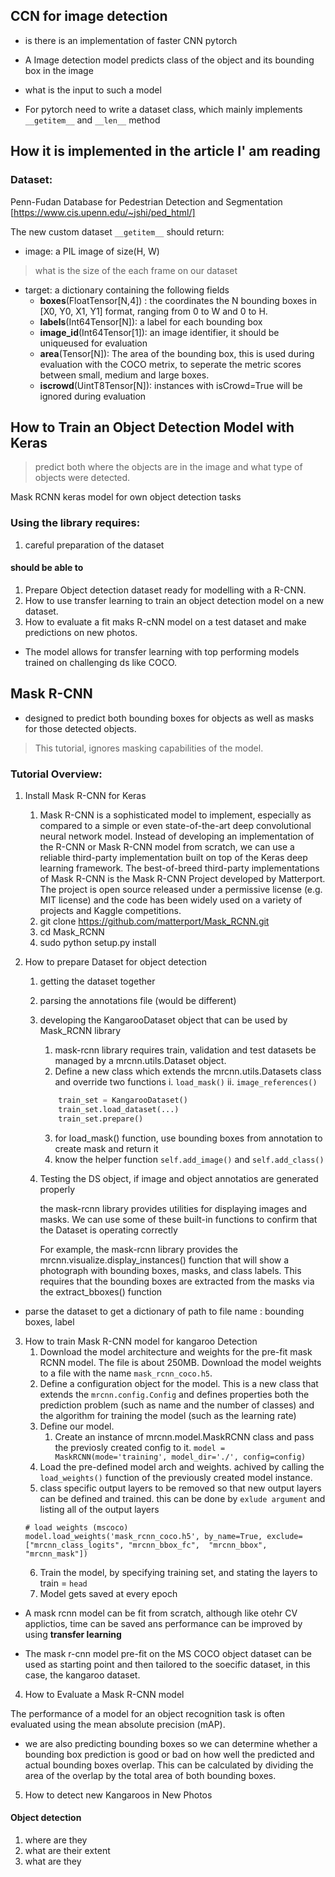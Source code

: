 ## CCN for image detection

* is there is an implementation of faster CNN pytorch

* A Image detection model predicts class of the object and its bounding box in the image

* what is the input to such a model

* For pytorch need to write a dataset class, which mainly implements `__getitem__` and `__len__` method


## How it is implemented in the article I' am reading

### Dataset:
Penn-Fudan Database for Pedestrian Detection and Segmentation
[https://www.cis.upenn.edu/~jshi/ped_html/]

The new custom dataset `__getitem__` should return:
* image: a PIL image of size(H, W)
> what is the size of the each frame on our dataset
* target: a dictionary containing the following fields
	* __boxes__(FloatTensor[N,4]) : the coordinates the N bounding boxes in [X0, Y0, X1, Y1] format, ranging from 0 to W and 0 to H.
	* __labels__(Int64Tensor[N]): a label for each bounding box
	* __image_id__(Int64Tensor[1]): an image identifier, it should be uniqueused for evaluation
	* __area__(Tensor[N]): The area of the bounding box, this is used during evaluation with the COCO metrix, to seperate the metric scores between small, medium and large boxes. 
	* __iscrowd__(UintT8Tensor[N]): instances with isCrowd=True will be ignored during evaluation




## How to Train an Object Detection Model with Keras
> predict both where the objects are in the image and what  type of objects were detected.

Mask RCNN keras model for own object detection tasks
### Using the library requires:
1. careful preparation of the dataset


#### should be able to
1. Prepare Object detection dataset ready for modelling with a R-CNN.
2. How to use transfer learning to train an object detection model on a new dataset.
3. How to evaluate a fit maks R-cNN model on a test dataset and make predictions on new photos.

* The model allows for transfer learning with top performing models trained on challenging ds like COCO.
## Mask R-CNN
* designed to predict both bounding boxes for objects as well as masks for those detected objects. 

> This tutorial, ignores masking capabilities of the model.

### Tutorial Overview:
1. Install Mask R-CNN for Keras
	1. Mask R-CNN is a sophisticated model to implement, especially as compared to a simple or even state-of-the-art deep convolutional neural network model. Instead of developing an implementation of the R-CNN or Mask R-CNN model from scratch, we can use a reliable third-party implementation built on top of the Keras deep learning framework. The best-of-breed third-party implementations of Mask R-CNN is the Mask R-CNN Project developed by Matterport. The project is open source released under a permissive license (e.g. MIT license) and the code has been widely used on a variety of projects and Kaggle competitions.
	2. git clone https://github.com/matterport/Mask_RCNN.git
	3. cd Mask_RCNN 
	4. sudo python setup.py install

2. How to prepare Dataset for object detection
	1. getting the dataset together
	2. parsing the annotations file (would be different)
	3. developing the KangarooDataset object that can be used by Mask_RCNN library
		1. mask-rcnn library requires train, validation and test datasets be managed by a mrcnn.utils.Dataset object.
		2. Define a new class which extends the mrcnn.utils.Datasets class and override two functions i. `load_mask()` ii. `image_references()`
		``` python
			train_set = KangarooDataset()
			train_set.load_dataset(...)
			train_set.prepare()
		```
		3. for load_mask() function, use bounding boxes from annotation to create mask and return it
		4. know the helper function `self.add_image()` and `self.add_class()`
	4. Testing the DS object, if image and object annotatios are generated properly

		the mask-rcnn library provides utilities for displaying images and masks. We can use some of these built-in functions to confirm that the Dataset is operating correctly

		For example, the mask-rcnn library provides the mrcnn.visualize.display_instances() function that will show a photograph with bounding boxes, masks, and class labels. This requires that the bounding boxes are extracted from the masks via the extract_bboxes() function


* parse the dataset to get  a dictionary of path to file name : bounding boxes, label

3. How to train Mask R-CNN model for kangaroo Detection 
	1. Download the model architecture and weights for the pre-fit mask RCNN model. The file is about 250MB. Download the model weights to a file with the name `mask_rcnn_coco.h5`.
	2. Define a configuration object for the model. This is a new class that extends the `mrcnn.config.Config` and defines properties both the prediction problem (such as name and the number of classes) and the algorithm for training the model (such as the learning rate)
	3. Define our model. 
		1. Create an instance of mrcnn.model.MaskRCNN class and pass the previosly created config to it.
		`model = MaskRCNN(mode='training', model_dir='./', config=config)`
	4. Load the pre-defined model arch and weights. achived by calling the `load_weights()` function of the previously created model instance.
	5. class specific output layers to be removed so that new output layers can be defined and trained. this can be done by `exlude argument` and listing all of the output layers 
	```
	# load weights (mscoco)
	model.load_weights('mask_rcnn_coco.h5', by_name=True, exclude=["mrcnn_class_logits", "mrcnn_bbox_fc",  "mrcnn_bbox", "mrcnn_mask"])
	```
	6. Train the model, by specifying training set, and stating the layers to train = `head`
	7. Model gets saved at every epoch 


* A mask rcnn model can be fit from scratch, although like otehr CV applictios, time can be saved ans performance can be improved by using __transfer learning__

* The mask r-cnn model pre-fit on the MS COCO object dataset can be used as starting point and then tailored to the soecific dataset, in this case, the kangaroo dataset.



4. How to Evaluate a Mask R-CNN model 

The performance of a model for an object recognition task is often evaluated using the mean absolute precision (mAP).

* we are also predicting bounding boxes so we can determine whether a bounding box prediction is good or bad on how well the predicted and actual bounding boxes overlap. This can be calculated by dividing the area of the overlap by the total area of both bounding boxes. 

5. How to detect new Kangaroos in New Photos

#### Object detection
1. where are they
2. what are their extent
3. what are they

